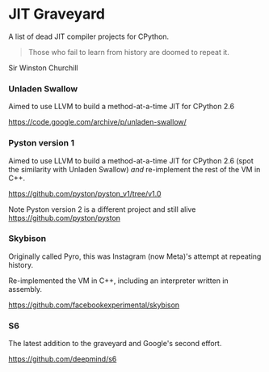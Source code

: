 # JIT Graveyard
A list of dead JIT compiler projects for CPython.

> Those who fail to learn from history are doomed to repeat it.

  Sir Winston Churchill
  

### Unladen Swallow

Aimed to use LLVM to build a method-at-a-time JIT for CPython 2.6

https://code.google.com/archive/p/unladen-swallow/

### Pyston version 1

Aimed to use LLVM to build a method-at-a-time JIT for CPython 2.6 (spot the similarity with Unladen Swallow)
*and* re-implement the rest of the VM in C++.

https://github.com/pyston/pyston_v1/tree/v1.0

Note Pyston version 2 is a different project and still alive
https://github.com/pyston/pyston

### Skybison

Originally called Pyro, this was Instagram (now Meta)'s attempt at repeating history.

Re-implemented the VM in C++, including an interpreter written in assembly.

https://github.com/facebookexperimental/skybison

### S6

The latest addition to the graveyard and Google's second effort.

https://github.com/deepmind/s6


